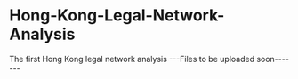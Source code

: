 # Hong-Kong-Legal-Network-Analysis
The first Hong Kong legal network analysis
---Files to be uploaded soon-------
